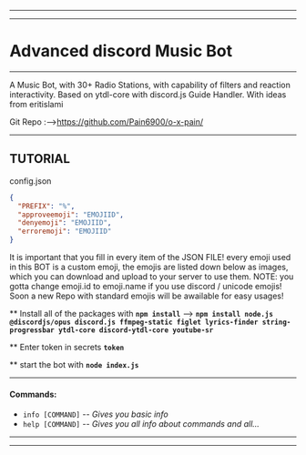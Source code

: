 ***********************************************************************************************************************************************************************
***********************************************************************************************************************************************************************

# Advanced discord Music Bot

***********************************************************************************************************************************************************************

A Music Bot, with 30+ Radio Stations, with capability of filters and reaction interactivity. 
Based on ytdl-core with discord.js Guide Handler. With ideas from eritislami


Git Repo :-->https://github.com/Pain6900/o-x-pain/

***********************************************************************************************************************************************************************

## **TUTORIAL**
 

config.json

```json
{
  "PREFIX": "%",
  "approveemoji": "EMOJIID",
  "denyemoji": "EMOJIID",
  "erroremoji": "EMOJIID"
}
```

It is important that you fill in every item of the JSON FILE! every emoji used in this BOT is a custom emoji, the emojis are listed down below as images, which you can download and upload to your server to use them. NOTE: you gotta change emoji.id to emoji.name if you use discord / unicode emojis! Soon a new Repo with standard emojis will be awailable for easy usages!

** Install all of the packages with **`npm install`**    -->   **`npm install node.js @discordjs/opus discord.js ffmpeg-static figlet lyrics-finder string-progressbar ytdl-core discord-ytdl-core youtube-sr`**

** Enter token in secrets **`token`**
 
** start the bot with **`node index.js`**

***********************************************************************************************************************************************************************

#### Commands:


- `info [COMMAND]`      --    *Gives you basic info*
- `help [COMMAND]`      --    *Gives you all info about commands and all...*


***********************************************************************************************************************************************************************
***********************************************************************************************************************************************************************
 



